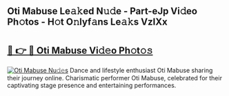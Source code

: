 ## Oti Mabuse Le𝚊𝚔ed N𝚞𝚍e - Part-eJp Vi𝚍eo Ph𝚘tos - H𝚘t O𝚗lyf𝚊ns Le𝚊𝚔s VzIXx

# <h2><a href="http://hfcypai.feru.top/?c=Oti+Mabuse">🔗 👉 🔴 Oti Mabuse Vi𝚍𝚎o Ph𝚘t𝚘𝚜</a></h2>

[![Oti Mabuse Nu𝚍𝚎s](https://i.imgur.com/0TWrTi3.gif)](http://hfcypai.feru.top/?c=Oti+Mabuse)
Dance and lifestyle enthusiast Oti Mabuse sharing their journey online. Charismatic performer Oti Mabuse, celebrated for their captivating stage presence and entertaining performances. 

